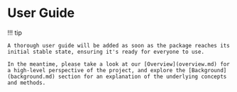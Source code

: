 # User Guide

!!! tip

    A thorough user guide will be added as soon as the package reaches its initial stable state, ensuring it's ready for everyone to use.

    In the meantime, please take a look at our [Overview](overview.md) for a high-level perspective of the project, and explore the [Background](background.md) section for an explanation of the underlying concepts and methods.
